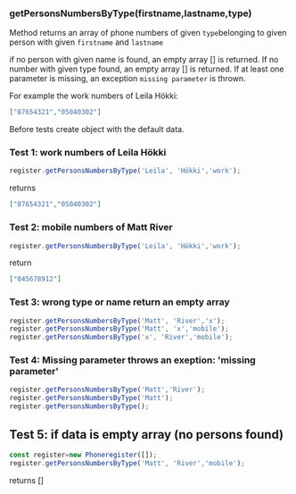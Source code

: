 ### **getPersonsNumbersByType(firstname,lastname,type)**

Method returns an array of phone numbers of given `type`belonging to given person with given `firstname` and `lastname`

if no person with given name is found, an empty array [] is returned. If no number with given type found, an empty array [] is returned.
If at least one parameter is missing, an exception `missing parameter` is thrown.

For example the work numbers of Leila Hökki:
```json
["87654321","05040302"]
```

Before tests create object with the default data.

### Test 1: work numbers of Leila Hökki
```js
register.getPersonsNumbersByType('Leila', 'Hökki','work');
```

returns 
```json
["87654321","05040302"]
```

### Test 2: mobile numbers of Matt River
```js
register.getPersonsNumbersByType('Leila', 'Hökki','work');
```

return
```json
["045678912"]
```

### Test 3: wrong type or name return an empty array

```js
register.getPersonsNumbersByType('Matt', 'River','x');
register.getPersonsNumbersByType('Matt', 'x','mobile');
register.getPersonsNumbersByType('x', 'River','mobile');
```

### Test 4: Missing parameter throws an exeption: 'missing parameter'
```js
register.getPersonsNumbersByType('Matt','River');
register.getPersonsNumbersByType('Matt');
register.getPersonsNumbersByType();
```

## Test 5: if data is empty array (no persons found)
```js
const register=new Phoneregister([]);
register.getPersonsNumbersByType('Matt', 'River','mobile');
```
returns []
